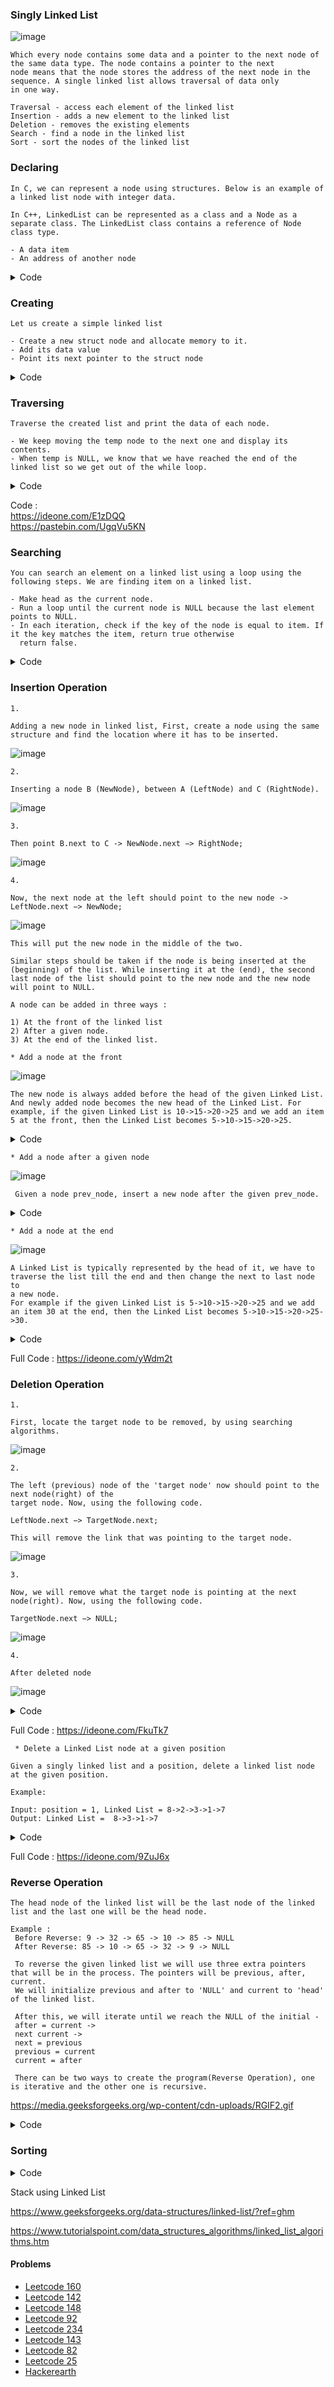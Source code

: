 ### Singly Linked List

![image](https://user-images.githubusercontent.com/59710234/174945064-a7190779-b54a-4300-a85c-5eff6be7dbb7.png)

```
Which every node contains some data and a pointer to the next node of the same data type. The node contains a pointer to the next 
node means that the node stores the address of the next node in the sequence. A single linked list allows traversal of data only 
in one way.
```
```
Traversal - access each element of the linked list
Insertion - adds a new element to the linked list
Deletion - removes the existing elements
Search - find a node in the linked list
Sort - sort the nodes of the linked list
```
### Declaring

```
In C, we can represent a node using structures. Below is an example of a linked list node with integer data. 

In C++, LinkedList can be represented as a class and a Node as a separate class. The LinkedList class contains a reference of Node 
class type.

- A data item
- An address of another node
```

<details> <summary> Code </summary>
 
```c
C
  // A linked list node
  struct Node {
      int data;
      struct Node* next;
  };
```
```c++
C++
  class Node {
  public:
    int data;
    Node* next;
  };
```	
	
</details>

### Creating

```
Let us create a simple linked list 

- Create a new struct node and allocate memory to it.
- Add its data value
- Point its next pointer to the struct node
```

<details> <summary> Code </summary>

```c
C
  int main() {
    struct Node* head = NULL;
    struct Node* second = NULL;
    struct Node* third = NULL;

    // allocate 3 nodes in the heap
    head = (struct Node*)malloc(sizeof(struct Node));
    second = (struct Node*)malloc(sizeof(struct Node));
    third = (struct Node*)malloc(sizeof(struct Node));
  }
 ``` 
 ```c++
 C++
  int main() {
      Node * head = NULL;
      Node * second = NULL;
      Node * third = NULL;

      head = new Node();
      second = new Node();
      third = new Node();
  }
```

</details>

### Traversing

```
Traverse the created list and print the data of each node. 

- We keep moving the temp node to the next one and display its contents.
- When temp is NULL, we know that we have reached the end of the linked list so we get out of the while loop.
```

<details> <summary> Code </summary>

  ```c++
    void traversList(Node *head)
    {
        Node *p;
        p = head;
        while(p != NULL){
           p = p->next;
        }
    }
  ```
  ```c++
    void printList(Node *n)
    {
        while (n != NULL) {
            cout << n->data << " ";
            n = n->next;
        }
    }
```

</details>

Code : </br>
  https://ideone.com/E1zDQQ </br>
  https://pastebin.com/UgqVu5KN </br>
  
### Searching
```
You can search an element on a linked list using a loop using the following steps. We are finding item on a linked list.

- Make head as the current node.
- Run a loop until the current node is NULL because the last element points to NULL.
- In each iteration, check if the key of the node is equal to item. If it the key matches the item, return true otherwise 
  return false.
```

<details> <summary> Code </summary>
 
```c++
// Search a node
bool searchNode(struct Node** head_ref, int key) {
  struct Node* current = *head_ref;

  while (current != NULL) {
    if (current->data == key) return true;
      current = current->next;
  }
  return false;
}
```
	
</details>	


### Insertion Operation

  ```
  1.
  
  Adding a new node in linked list, First, create a node using the same structure and find the location where it has to be inserted.
  ```

  ![image](https://user-images.githubusercontent.com/59710234/155150453-7b830458-1f5d-40d5-a3fd-eb55336ecbf4.png)

  ```
  2.
  
  Inserting a node B (NewNode), between A (LeftNode) and C (RightNode). 
  ```

  ![image](https://user-images.githubusercontent.com/59710234/155150469-c118b7da-f20f-4f94-b1f0-41d5a90a03d7.png)

  ```
  3.
  
  Then point B.next to C -> NewNode.next −> RightNode;
  ```

  ![image](https://user-images.githubusercontent.com/59710234/155150486-3927f6ce-01e8-4555-9fe7-2b50874ac66c.png)

  ```
  4.
  
  Now, the next node at the left should point to the new node -> LeftNode.next −> NewNode;
  ```

  ![image](https://user-images.githubusercontent.com/59710234/155150512-cc31db43-b327-4831-8f44-5b817424b746.png)

  ```
  This will put the new node in the middle of the two.

  Similar steps should be taken if the node is being inserted at the (beginning) of the list. While inserting it at the (end), the second 
  last node of the list should point to the new node and the new node will point to NULL.
  ```
  ```
  A node can be added in three ways :
  
  1) At the front of the linked list 
  2) After a given node. 
  3) At the end of the linked list.
  ```
  ```
  * Add a node at the front
  ```
  ![image](https://user-images.githubusercontent.com/59710234/155290089-ae00ec08-0972-4f33-addd-d8c7d9b7ea92.png)
  ```
  The new node is always added before the head of the given Linked List. And newly added node becomes the new head of the Linked List. For
  example, if the given Linked List is 10->15->20->25 and we add an item 5 at the front, then the Linked List becomes 5->10->15->20->25.
  ```
  
  <details> <summary> Code </summary>
	
  ```c++
  
  void push(Node** head_ref, int new_data)
  {
    /* 1. allocate node */
    Node* new_node = new Node();

    /* 2. put in the data */
    new_node->data = new_data;

    /* 3. Make next of new node as head */
    new_node->next = (*head_ref);

    /* 4. move the head to point to the new node */
    (*head_ref) = new_node;
  }

  Time complexity of push() is O(1)
  ```
  </details>
  
  ```
  * Add a node after a given node
  ```
  ![image](https://user-images.githubusercontent.com/59710234/155528153-27571720-3dfd-4abb-b3b9-15a74d83a0d8.png)
  
 ```
  Given a node prev_node, insert a new node after the given prev_node.
 ```
 <details> <summary> Code </summary>
	
 ```c++
 
void insertAfter(Node* prev_node, int new_data)
{

	// 1. Check if the given prev_node is NULL
	if (prev_node == NULL)
	{
		cout << "The given previous node cannot be NULL";
		return;
	}

	// 2. Allocate new node
	Node* new_node = new Node();

	// 3. Put in the data
	new_node->data = new_data;

	// 4. Make next of new node as
	// next of prev_node
	new_node->next = prev_node->next;

	// 5. move the next of prev_node
	// as new_node
	prev_node->next = new_node;
}
 Time complexity of insertAfter() is O(1) 
 ```
</details>
	
 ```
 * Add a node at the end
 ```
 ![image](https://user-images.githubusercontent.com/59710234/155528975-15e49d5e-037e-41f5-9bdc-ccaad30e2f88.png)
 ```
 A Linked List is typically represented by the head of it, we have to traverse the list till the end and then change the next to last node to 
 a new node.
 For example if the given Linked List is 5->10->15->20->25 and we add an item 30 at the end, then the Linked List becomes 5->10->15->20->25->30.
 ```
 
 <details> <summary> Code </summary>
	
 ```c++
void append(Node** head_ref, int new_data)
{

	// 1. allocate node
	Node* new_node = new Node();

	// Used in step 5
	Node *last = *head_ref;

	// 2. Put in the data
	new_node->data = new_data;

	// 3. This new node is going to be
	// the last node, so make next of
	// it as NULL
	new_node->next = NULL;

	// 4. If the Linked List is empty,
	// then make the new node as head
	if (*head_ref == NULL)
	{
		*head_ref = new_node;
		return;
	}

	// 5. Else traverse till the last node
	while (last->next != NULL)
	{
		last = last->next;
	}

	// 6. Change the next of last node
	last->next = new_node;
	return;
}
Time complexity of append is O(n)
 ```
</details>
	
Full Code : https://ideone.com/yWdm2t


### Deletion Operation

```
1.

First, locate the target node to be removed, by using searching algorithms.
```

![image](https://user-images.githubusercontent.com/59710234/155581947-61789bfa-7221-444d-af3a-ddd111d047d6.png)

```
2.

The left (previous) node of the 'target node' now should point to the next node(right) of the
target node. Now, using the following code. 

LeftNode.next −> TargetNode.next;

This will remove the link that was pointing to the target node.
```
![image](https://user-images.githubusercontent.com/59710234/155584435-3d4758d9-dc50-4f60-b607-803e9fdd7912.png)

```
3.

Now, we will remove what the target node is pointing at the next node(right). Now, using the following code.

TargetNode.next −> NULL;
```
![image](https://user-images.githubusercontent.com/59710234/155585073-df363537-0b64-43d6-a607-d3464c627f8b.png)

```
4.

After deleted node
```
![image](https://user-images.githubusercontent.com/59710234/155585186-ae1efc62-da58-4e53-9bfd-025c2c4cd25f.png)

<details> <summary> Code </summary>
	
```c++
void deleteNode(Node** head_ref, int key)
{
     
    // Store head node
    Node* temp = *head_ref;
    Node* prev = NULL;
     
    // If head node itself holds
    // the key to be deleted
    if (temp != NULL && temp->data == key)
    {
        *head_ref = temp->next; // Changed head
        delete temp;            // free old head
        return;
    }
 
    // Else Search for the key to be deleted,
    // keep track of the previous node as we
    // need to change 'prev->next' */
      else
    {
	while (temp != NULL && temp->data != key){
	    prev = temp;
	    temp = temp->next;
	}

	// If key was not present in linked list
	if (temp == NULL)
	   return;

	// Unlink the node from linked list
	prev->next = temp->next;

	// Free memory
	delete temp;
    }
}
```
</details>

Full Code : https://ideone.com/FkuTk7

```
 * Delete a Linked List node at a given position
```
```
Given a singly linked list and a position, delete a linked list node at the given position.

Example:  

Input: position = 1, Linked List = 8->2->3->1->7
Output: Linked List =  8->3->1->7
```

<details> <summary> Code </summary>
```c++
void deleteNode(Node** head_ref, int position)
{
 
    // If linked list is empty
    if (*head_ref == NULL)
        return;
 
    // Store head node
    Node* temp = *head_ref;
 
    // If head needs to be removed
    if (position == 0) {
 
        // Change head
        *head_ref = temp->next;
 
        // Free old head
        free(temp);
        return;
    }
 
    // Find previous node of the node to be deleted
    for (int i = 0; temp != NULL && i < position - 1; i++)
        temp = temp->next;       // 8 2 3 `1 7 8
 
    // If position is more than number of nodes
    if (temp == NULL || temp->next == NULL)
        return;
 
    // Node temp->next is the node to be deleted
    // Store pointer to the next of node to be deleted
    Node* next = temp->next->next; // 8 2 3 1 7 `8
 
    // Unlink the node from linked list
    free(temp->next); // Free memory // 8 2 3 '1 `8
 
    // Unlink the deleted node from list
    temp->next = next; // // 8 2 3 '1->`8
}
```
</details>
	
Full Code: https://ideone.com/FdPWJj

```
 * Delete a Linked List node at a given Node
```
	
<details> <summary> Code </summary>
	
```c++
void deleteNode(Node *head, 
                Node *n) 
{ 
    // When node to be deleted is 
    // head node 
    if(head == n) 
    { 
        if(head->next == NULL) 
        { 
            cout << "There is only one node." <<
                    " The list can't be made empty "; 
            return; 
        } 
  
        // Copy the data of next node 
        // to head 
        head->data = head->next->data; 
  
        // Store address of next node 
        n = head->next; 
  
        // Remove the link of next node 
        head->next = head->next->next; 
  
        // Free memory 
        free(n); 
  
        return; 
    } 
  
    // When not first node, follow 
    // the normal deletion process 
  
    // Find the previous node 
    Node *prev = head; 
    while(prev->next != NULL && 
          prev->next != n) 
        prev = prev->next; 
  
    // Check if node really exists in 
    // Linked List 
    if(prev->next == NULL) 
    { 
        cout << 
        "Given node is not present in Linked List"; 
        return; 
    } 
  
    // Remove node from Linked List 
    prev->next = prev->next->next; 
  
    // Free memory 
    free(n); 
  
    return; 
} 
```
</details>
	
Full Code : https://ideone.com/9ZuJ6x

### Reverse Operation

```
The head node of the linked list will be the last node of the linked list and the last one will be the head node.

Example : 
 Before Reverse: 9 -> 32 -> 65 -> 10 -> 85 -> NULL
 After Reverse: 85 -> 10 -> 65 -> 32 -> 9 -> NULL
 
 To reverse the given linked list we will use three extra pointers that will be in the process. The pointers will be previous, after, current.
 We will initialize previous and after to 'NULL' and current to 'head' of the linked list.
 
 After this, we will iterate until we reach the NULL of the initial - 
 after = current ->
 next current ->
 next = previous
 previous = current
 current = after
 
 There can be two ways to create the program(Reverse Operation), one is iterative and the other one is recursive.
```

https://media.geeksforgeeks.org/wp-content/cdn-uploads/RGIF2.gif
	
<details> <summary> Code </summary>
	
```c++
void reverse() {
     // Initialize current, previous and
     // next pointers
     Node* current = head;
     Node *prev = NULL, *next = NULL;
  
     while (current != NULL) {
        // Store next
        next = current->next;
  
        // Reverse current node's pointer
        current->next = prev;
  
         // Move pointers one position ahead.
         prev = current;
         current = next;
     }
     head = prev;
  }
 ```
</details>
	
### Sorting

<details> <summary> Code </summary>
	
```c++
void sortLinkedList(struct Node** head_ref) {
  struct Node *current = *head_ref, *index = NULL;
  int temp;

   if (head_ref == NULL) {
      return;
   }
   else {
      while (current != NULL) {
         // index points to the node next to current
         index = current->next;
	  while (index != NULL) {
	     if (current->data > index->data) {
	        temp = current->data;
		current->data = index->data;
		index->data = temp;
	     }
	     index = index->next;
				
	  }

	current = current->next;
     }
   }
}

```
</details>
	
Stack using Linked List

https://www.geeksforgeeks.org/data-structures/linked-list/?ref=ghm

https://www.tutorialspoint.com/data_structures_algorithms/linked_list_algorithms.htm

#### Problems
* [Leetcode 160](https://leetcode.com/problems/intersection-of-two-linked-lists/)
* [Leetcode 142](https://leetcode.com/problems/linked-list-cycle-ii/)
* [Leetcode 148](https://leetcode.com/problems/sort-list/)
* [Leetcode 92](https://leetcode.com/problems/reverse-linked-list-ii/)
* [Leetcode 234](https://leetcode.com/problems/palindrome-linked-list/)
* [Leetcode 143](https://leetcode.com/problems/reorder-list/)
* [Leetcode 82](https://leetcode.com/problems/remove-duplicates-from-sorted-list-ii/)
* [Leetcode 25](https://leetcode.com/problems/reverse-nodes-in-k-group/)
* [Hackerearth](https://www.hackerearth.com/practice/data-structures/linked-list/singly-linked-list/practice-problems/)
